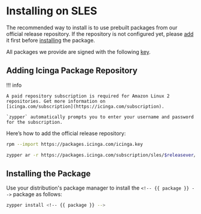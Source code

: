 # Installing <!-- {{ product }} --> on SLES

The recommended way to install <!-- {{ product }} --> is to use prebuilt packages from our official release repository.
If the repository is not configured yet,
please [add](#adding-icinga-package-repository) it first
before [installing](#installing-the-package) the package.

All packages we provide are signed with the following [key](https://packages.icinga.com/icinga.key).

## Adding Icinga Package Repository

!!! info

    A paid repository subscription is required for Amazon Linux 2 repositories. Get more information on
    [icinga.com/subscription](https://icinga.com/subscription).
    
    `zypper` automatically prompts you to enter your username and password for the subscription.

Here’s how to add the official release repository:

```bash
rpm --import https://packages.icinga.com/icinga.key

zypper ar -r https://packages.icinga.com/subscription/sles/$releasever/release/ icinga-stable-release
```

## Installing the Package

Use your distribution's package manager to install the `<!-- {{ package }} -->` package as follows:

```bash
zypper install <!-- {{ package }} -->
```
